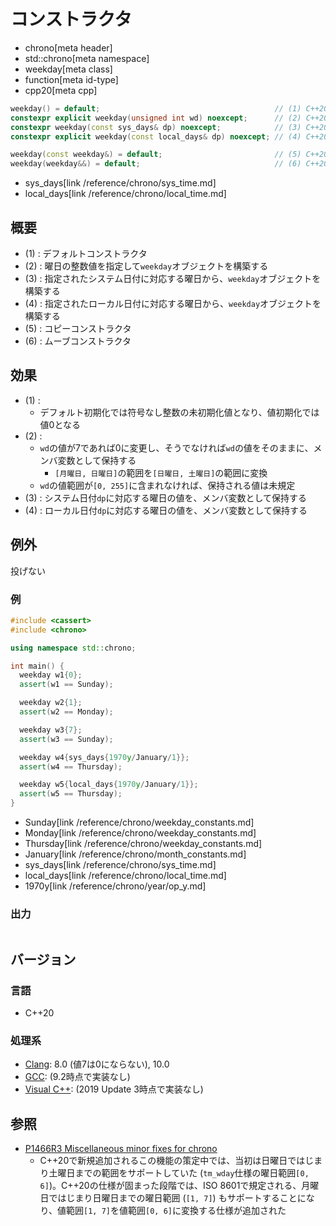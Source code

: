 # コンストラクタ
* chrono[meta header]
* std::chrono[meta namespace]
* weekday[meta class]
* function[meta id-type]
* cpp20[meta cpp]

```cpp
weekday() = default;                                       // (1) C++20
constexpr explicit weekday(unsigned int wd) noexcept;      // (2) C++20
constexpr weekday(const sys_days& dp) noexcept;            // (3) C++20
constexpr explicit weekday(const local_days& dp) noexcept; // (4) C++20

weekday(const weekday&) = default;                         // (5) C++20
weekday(weekday&&) = default;                              // (6) C++20
```
* sys_days[link /reference/chrono/sys_time.md]
* local_days[link /reference/chrono/local_time.md]

## 概要
- (1) : デフォルトコンストラクタ
- (2) : 曜日の整数値を指定して`weekday`オブジェクトを構築する
- (3) : 指定されたシステム日付に対応する曜日から、`weekday`オブジェクトを構築する
- (4) : 指定されたローカル日付に対応する曜日から、`weekday`オブジェクトを構築する
- (5) : コピーコンストラクタ
- (6) : ムーブコンストラクタ


## 効果
- (1) :
    - デフォルト初期化では符号なし整数の未初期化値となり、値初期化では値0となる
- (2) :
    - `wd`の値が7であれば0に変更し、そうでなければ`wd`の値をそのままに、メンバ変数として保持する
        - `[月曜日, 日曜日]`の範囲を`[日曜日, 土曜日]`の範囲に変換
    - `wd`の値範囲が`[0, 255]`に含まれなければ、保持される値は未規定
- (3) : システム日付`dp`に対応する曜日の値を、メンバ変数として保持する
- (4) : ローカル日付`dp`に対応する曜日の値を、メンバ変数として保持する


## 例外
投げない


### 例
```cpp example
#include <cassert>
#include <chrono>

using namespace std::chrono;

int main() {
  weekday w1{0};
  assert(w1 == Sunday);

  weekday w2{1};
  assert(w2 == Monday);

  weekday w3{7};
  assert(w3 == Sunday);

  weekday w4{sys_days{1970y/January/1}};
  assert(w4 == Thursday);

  weekday w5{local_days{1970y/January/1}};
  assert(w5 == Thursday);
}
```
* Sunday[link /reference/chrono/weekday_constants.md]
* Monday[link /reference/chrono/weekday_constants.md]
* Thursday[link /reference/chrono/weekday_constants.md]
* January[link /reference/chrono/month_constants.md]
* sys_days[link /reference/chrono/sys_time.md]
* local_days[link /reference/chrono/local_time.md]
* 1970y[link /reference/chrono/year/op_y.md]

### 出力
```
```

## バージョン
### 言語
- C++20

### 処理系
- [Clang](/implementation.md#clang): 8.0 (値7は0にならない), 10.0
- [GCC](/implementation.md#gcc): (9.2時点で実装なし)
- [Visual C++](/implementation.md#visual_cpp): (2019 Update 3時点で実装なし)


## 参照
- [P1466R3 Miscellaneous minor fixes for chrono](http://www.open-std.org/jtc1/sc22/wg21/docs/papers/2019/p1466r3.html)
    - C++20で新規追加されるこの機能の策定中では、当初は日曜日ではじまり土曜日までの範囲をサポートしていた (`tm_wday`仕様の曜日範囲`[0, 6]`)。C++20の仕様が固まった段階では、ISO 8601で規定される、月曜日ではじまり日曜日までの曜日範囲 (`[1, 7]`) もサポートすることになり、値範囲`[1, 7]`を値範囲`[0, 6]`に変換する仕様が追加された
